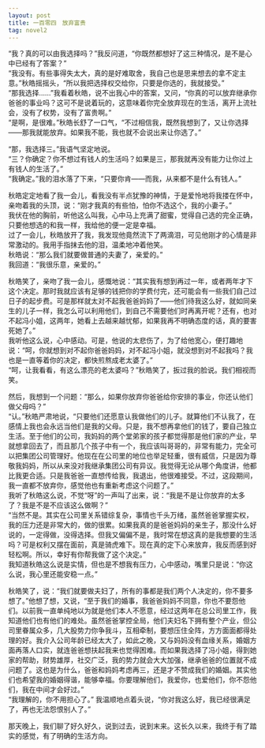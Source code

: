 ```yaml
---
layout: post
title: 一百零四　放弃富贵
tag: novel2
---
```


“我？真的可以由我选择吗？”我反问道，“你既然都想好了这三种情况，是不是心中已经有了答案？”<br />
“我没有。有些事得失太大，真的是好难取舍，我自己也是思来想去的拿不定主意。”秋皓摇摇头，“所以我把选择权交给你，只要是你选的，我就接受。”<br />
“那我选择……”我看着秋皓，说不出我心中的答案，又问，“你真的可以放弃继承你爸爸的事业吗？这可不是说着玩的，这意味着你完全放弃现在的生活，离开上流社会，没有了权势，没有了富贵啊。”<br />
“是啊，是很难。”秋皓长舒了一口气，“不过相信我，既然我想到了，又让你选择――那我就能放弃。如果我不能，我也就不会说出来让你选了。”

“那，我选择三。”我语气坚定地说。<br />
“三？你确定？你不想过有钱人的生活吗？如果是三，那我就再没有能力让你过上有钱人的生活了。”<br />
“我确定。”我的泪水落了下来，“只要你肯――而我，从来都不是什么有钱人。”

秋皓定定地看了我一会儿，看我没有半点犹豫的神情，于是爱怜地将我搂在怀中，亲吻着我的头顶，说：“刚才我真的有些怕，怕你不选这个，我的小妻子。”<br />
我伏在他的胸前，听他这么叫我，心中马上充满了甜蜜，觉得自己选的完全正确，只要他想选的和我一样，我给他的便一定是幸福。<br />
过了一会儿，秋皓放开了我，我发现他竟然流下了两滴泪，可见他刚才的心情是非常激动的。我用手指抹去他的泪，温柔地冲着他笑。<br />
秋皓说：“那么我们就要做普通的夫妻了，亲爱的。”<br />
我回道：“我很乐意，亲爱的。”

秋皓笑了，亲吻了我一会儿，感慨地说：“其实我有想到再过一年，或者两年才下这个决定。那时我就应该有足够的钱把你的学费付完，还可能会有一些我们自己过日子的起步费。可是那样就太对不起我爸爸妈妈了――他们待我这么好，就如同亲生的儿子一样，我怎么可以利用他们，到自己不需要他们时再离开呢？还有，也对不起冯小姐，这两年，她看上去越来越忧郁，如果我再不明确态度的话，真的要害死她了。”<br />
我听他这么说，心中感动。可是，他说的太悲伤了，为了给他宽心，便打趣地说：“呵，你就想到对不起你爸爸妈妈，对不起冯小姐，就没想到对不起我吗？我也是一直等着你的决定，都快煎熬成老太婆了。”<br />
“呵，让我看看，有这么漂亮的老太婆吗？”秋皓笑了，扳过我的脸说。我们相视而笑。

然后，我想到一个问题：“那么，如果你放弃你爸爸给你安排的事业，你还认他们做父母吗？”<br />
“认。”秋皓严肃地说，“只要他们还愿意认我做他们的儿子。就算他们不认我了，在感情上我也会永远当他们是我的父母。只是，我不想再拿他们的钱了，要自己独立生活。至于他们的公司，我妈妈的两个堂弟家的孩子都觉得那是他们家的产业，早就想拿回去了，而且那几个孩子中有一个，我应该叫哥哥的，非常有能力，完全可以把集团公司管理好。他现在在公司里的地位也举足轻重，很有威信，只是因为尊敬我妈妈，所以从来没对我继承集团公司有异议。我觉得无论从哪个角度讲，他都比我更合适。只是我爸爸一直想传给我，我退出，他很难接受。不过，这段期间，我一直都不放弃你，感觉他也有重新考虑这个问题了。”<br />
我听了秋皓这么说，不觉“呀”的一声叫了出来，说：“我是不是让你放弃的太多了？我是不是不应该这么做啊？”<br />
“当然不是。其实在公司里关系错综复杂，事情也千头万绪，虽然爸爸掌握实权，我的压力还是非常大的，做的很累。如果我真的是爸爸妈妈的亲生子，那没什么好说的，一定得做，没得选择。但我又偏偏不是，我时常在想这真的是我想要的生活吗？可是权利又摆在面前，真是骑虎难下。现在真的定下心来放弃，我反而感到好轻松啊。所以，幸好有你帮我做了这个决定。”<br />
我知道秋皓这么说是实情，但也是不想我有压力，心中感动，嘴里只是说：“你这么说，我心里还能安稳一点。”

秋皓笑了，说：“我们就要做夫妇了，所有的事都是我们两个人决定的，你不要多想了。”他想了想，又说，“至于我们的婚事，我爸爸妈妈不同意，你也不要怨他们。以前我一直单纯地以为就是他们本人不愿意，经过这两年在总公司里工作，我知道他们也有他们的难处。虽然爸爸掌控全局，他们夫妇名下拥有整个产业，但公司里眷属众多，几大股势力你争我斗，互相牵制，要想压住全阵，方方面面都得处理的好。我介入公司年龄已经太大了，如此之晚，又与妈妈没有血缘关系，婚姻方面再落人口实，就连爸爸想扶起我来也觉得困难。而如果我选择了冯小姐，得到她家的帮助，财势雄厚，社交广泛，我的势力就会大大加强，继承爸爸的位置就不成问题了。这也是为什么，爸爸和妈妈考虑再三，还是才不赞成我们的婚姻。其实他们也希望我的婚姻得谐，能够幸福。你要理解他们，我爱你，也爱他们，你不怨他们，我在中间才会好过。”<br />
“我理解的，你不用担心了。” 我温顺地点着头说，“你对我这么好，我已经很满足了，再也无法怨恨别人了。”

那天晚上，我们聊了好久好久，说到过去，说到末来。这长久以来，我终于有了踏实的感觉，有了明确的生活方向。
